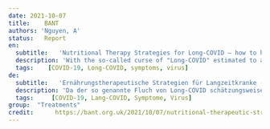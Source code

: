 ```yaml
---
date: 2021-10-07
title:    BANT  
authors: 'Nguyen, A'
status:   Report
en:
  subtitle:   'Nutritional Therapy Strategies for Long-COVID – how to help the long haulers!'
  description: 'With the so-called curse of "Long-COVID" estimated to affect a third of people post-infection, the legacy of this virus is set to disrupt populations for years to come. It is still unclear as to why some people experience the virus more, or less, severely, and why prolonged symptoms linger in some but not in others. Inevitably there are still more questions than answers as the studies play catch-up with the reality of people living their lives blighted by persistent symptoms. Dubbed as "long-haulers" these people are now seeking therapeutic strategies to alleviate and support long-COVID symptoms in a bid to get back to full health as quickly as possible.'
  tags:    [COVID-19, Long-COVID, symptoms, virus]
de: 
  subtitle:   'Ernährungstherapeutische Strategien für Langzeitkranke - wie man den Long-COVID-Kranken hilft!'
  description: 'Da der so genannte Fluch von Long-COVID schätzungsweise ein Drittel der Menschen nach der Infektion betrifft, wird das Vermächtnis dieses Virus die Bevölkerung noch jahrelang beeinträchtigen. Es ist immer noch unklar, warum manche Menschen mehr oder weniger stark von dem Virus betroffen sind und warum die Symptome bei einigen länger anhalten, bei anderen aber nicht. Es gibt zwangsläufig immer noch mehr Fragen als Antworten, da die Studien mit der Realität der Menschen, die ihr Leben mit anhaltenden Symptomen verbringen, nicht Schritt halten können. Diese Menschen suchen jetzt nach therapeutischen Strategien zur Linderung und Unterstützung der lang anhaltenden COVID-Symptome, um so schnell wie möglich wieder ganz gesund zu werden.'
  tags:     [COVID-19, Lang-COVID, Symptome, Virus]
group:  "Treatments"
credit:      https://bant.org.uk/2021/10/07/nutritional-therapeutic-strategies-for-long-covid-how-to-help-the-long-haulers/
---
```

